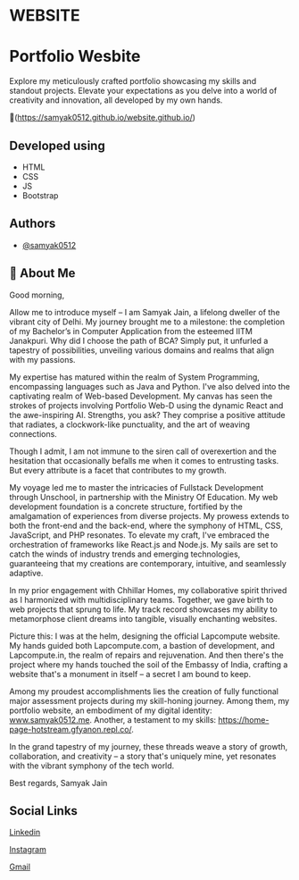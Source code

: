 # WEBSITE
# Portfolio Wesbite


Explore my meticulously crafted portfolio showcasing my skills and standout projects. Elevate your expectations as you delve into a world of creativity and innovation, all developed by my own hands.

🔗(https://samyak0512.github.io/website.github.io/)


## Developed using

 - HTML
 - CSS
 - JS
 - Bootstrap
 

## Authors

- [@samyak0512](https://github.com/samyak0512)


## 🚀 About Me
Good morning,

Allow me to introduce myself – I am Samyak Jain, a lifelong dweller of the vibrant city of Delhi. My journey brought me to a milestone: the completion of my Bachelor’s in Computer Application from the esteemed IITM Janakpuri. Why did I choose the path of BCA? Simply put, it unfurled a tapestry of possibilities, unveiling various domains and realms that align with my passions.

My expertise has matured within the realm of System Programming, encompassing languages such as Java and Python. I've also delved into the captivating realm of Web-based Development. My canvas has seen the strokes of projects involving Portfolio Web-D using the dynamic React and the awe-inspiring AI. Strengths, you ask? They comprise a positive attitude that radiates, a clockwork-like punctuality, and the art of weaving connections.

Though I admit, I am not immune to the siren call of overexertion and the hesitation that occasionally befalls me when it comes to entrusting tasks. But every attribute is a facet that contributes to my growth.

My voyage led me to master the intricacies of Fullstack Development through Unschool, in partnership with the Ministry Of Education. My web development foundation is a concrete structure, fortified by the amalgamation of experiences from diverse projects. My prowess extends to both the front-end and the back-end, where the symphony of HTML, CSS, JavaScript, and PHP resonates. To elevate my craft, I've embraced the orchestration of frameworks like React.js and Node.js. My sails are set to catch the winds of industry trends and emerging technologies, guaranteeing that my creations are contemporary, intuitive, and seamlessly adaptive.

In my prior engagement with Chhillar Homes, my collaborative spirit thrived as I harmonized with multidisciplinary teams. Together, we gave birth to web projects that sprung to life. My track record showcases my ability to metamorphose client dreams into tangible, visually enchanting websites.

Picture this: I was at the helm, designing the official Lapcompute website. My hands guided both Lapcompute.com, a bastion of development, and Lapcompute.in, the realm of repairs and rejuvenation. And then there's the project where my hands touched the soil of the Embassy of India, crafting a website that's a monument in itself – a secret I am bound to keep.

Among my proudest accomplishments lies the creation of fully functional major assessment projects during my skill-honing journey. Among them, my portfolio website, an embodiment of my digital identity: www.samyak0512.me. Another, a testament to my skills: https://home-page-hotstream.gfyanon.repl.co/.

In the grand tapestry of my journey, these threads weave a story of growth, collaboration, and creativity – a story that's uniquely mine, yet resonates with the vibrant symphony of the tech world.

Best regards,
Samyak Jain


## Social Links

[Linkedin](https://www.linkedin.com/in/samyak0512/)

[Instagram](https://www.instagram.com/samyak0512/)

[Gmail](https://samyakjain0512@gmail.com)
